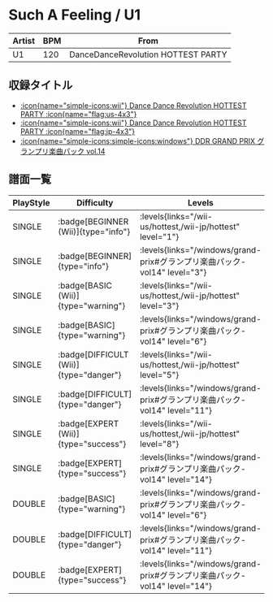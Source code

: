 # Such A Feeling / U1

|Artist|BPM|From|
|------|---|----|
|U1|120|DanceDanceRevolution HOTTEST PARTY|

## 収録タイトル

- [:icon{name="simple-icons:wii"} Dance Dance Revolution HOTTEST PARTY :icon{name="flag:us-4x3"}](/wii-us/hottest)
- [:icon{name="simple-icons:wii"} Dance Dance Revolution HOTTEST PARTY :icon{name="flag:jp-4x3"}](/wii-jp/hottest)
- [:icon{name="simple-icons:simple-icons:windows"} DDR GRAND PRIX グランプリ楽曲パック vol.14](/windows/grand-prix#グランプリ楽曲パック-vol14)

## 譜面一覧

|PlayStyle|Difficulty|Levels|Notes|Movie|
|---------|----------|------|-----|-----|
|SINGLE| :badge[BEGINNER (Wii)]{type="info"}| :levels{links="/wii-us/hottest,/wii-jp/hottest" level="1"}|30/0||
|SINGLE| :badge[BEGINNER]{type="info"}| :levels{links="/windows/grand-prix#グランプリ楽曲パック-vol14" level="3"}|49/4||
|SINGLE| :badge[BASIC (Wii)]{type="warning"}| :levels{links="/wii-us/hottest,/wii-jp/hottest" level="3"}|87/2||
|SINGLE| :badge[BASIC]{type="warning"}| :levels{links="/windows/grand-prix#グランプリ楽曲パック-vol14" level="6"}|129/6||
|SINGLE| :badge[DIFFICULT (Wii)]{type="danger"}| :levels{links="/wii-us/hottest,/wii-jp/hottest" level="5"}|207/28||
|SINGLE| :badge[DIFFICULT]{type="danger"}| :levels{links="/windows/grand-prix#グランプリ楽曲パック-vol14" level="11"}|226/19||
|SINGLE| :badge[EXPERT (Wii)]{type="success"}| :levels{links="/wii-us/hottest,/wii-jp/hottest" level="8"}|262/20||
|SINGLE| :badge[EXPERT]{type="success"}| :levels{links="/windows/grand-prix#グランプリ楽曲パック-vol14" level="14"}|342/17||
|DOUBLE| :badge[BASIC]{type="warning"}| :levels{links="/windows/grand-prix#グランプリ楽曲パック-vol14" level="6"}|126/2||
|DOUBLE| :badge[DIFFICULT]{type="danger"}| :levels{links="/windows/grand-prix#グランプリ楽曲パック-vol14" level="11"}|218/12||
|DOUBLE| :badge[EXPERT]{type="success"}| :levels{links="/windows/grand-prix#グランプリ楽曲パック-vol14" level="14"}|324/20||
